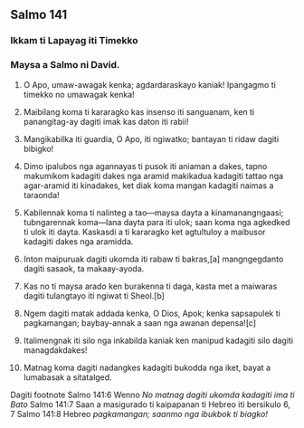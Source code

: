 Salmo 141
---------

### Ikkam ti Lapayag iti Timekko

### Maysa a Salmo ni David.

1. O Apo, umaw-awagak kenka; agdardaraskayo kaniak!
   Ipangagmo ti timekko no umawagak kenka!
2. Maibilang koma ti kararagko kas insenso iti sanguanam, ken ti panangitag-ay dagiti imak kas daton iti rabii!

3. Mangikabilka iti guardia, O Apo, iti ngiwatko;
   bantayan ti ridaw dagiti bibigko!
4. Dimo ipalubos nga agannayas ti pusok iti aniaman a dakes, tapno makumikom kadagiti dakes nga aramid
   makikadua kadagiti tattao nga agar-aramid iti kinadakes, ket diak koma mangan kadagiti naimas a taraonda!

5. Kabilennak koma ti nalinteg a tao—maysa dayta a kinamanangngaasi;
   tubngarennak koma—lana dayta para iti ulok;
   saan koma nga agkedked ti ulok iti dayta.
   Kaskasdi a ti kararagko ket agtultuloy a maibusor kadagiti dakes nga aramidda.
6. Inton maipuruak dagiti ukomda iti rabaw ti bakras,[a] mangngegdanto dagiti sasaok, ta makaay-ayoda.
7. Kas no ti maysa arado ken burakenna ti daga, kasta met a maiwaras dagiti tulangtayo iti ngiwat ti Sheol.[b]

8. Ngem dagiti matak addada kenka, O Dios, Apok;
   kenka sapsapulek ti pagkamangan; baybay-annak a saan nga awanan depensa![c]
9. Italimengnak iti silo nga inkabilda kaniak
   ken manipud kadagiti silo dagiti managdakdakes!
10. Matnag koma dagiti nadangkes kadagiti bukodda nga iket, bayat a lumabasak a sitatalged.

Dagiti footnote
Salmo 141:6 Wenno *No matnag dagiti ukomda kadagiti ima ti Bato*
Salmo 141:7 Saan a masigurado ti kaipapanan ti Hebreo iti bersikulo 6, 7
Salmo 141:8 Hebreo *pagkamangan; saanmo nga ibukbok ti biagko!*